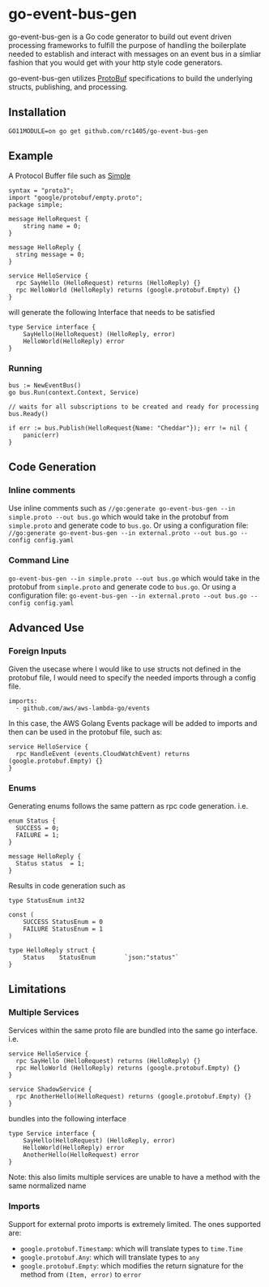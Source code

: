 # go-event-bus-gen
go-event-bus-gen is a Go code generator to build out event driven processing frameworks to fulfill the purpose of handling the boilerplate needed to establish and interact with messages on an event bus in a simliar fashion that you would get with your http style code generators.  

go-event-bus-gen utilizes [ProtoBuf](https://developers.google.com/protocol-buffers/docs/reference/proto3-spec) specifications to build the underlying structs, publishing, and processing.

## Installation
```
GO11MODULE=on go get github.com/rc1405/go-event-bus-gen
```

## Example
A Protocol Buffer file such as [Simple](./tests/simple/simple.proto)
```
syntax = "proto3";
import "google/protobuf/empty.proto";
package simple;

message HelloRequest {
    string name = 0;
}

message HelloReply {
  string message = 0;
}

service HelloService {
  rpc SayHello (HelloRequest) returns (HelloReply) {}
  rpc HelloWorld (HelloReply) returns (google.protobuf.Empty) {}
}
```

will generate the following Interface that needs to be satisfied

```
type Service interface {
	SayHello(HelloRequest) (HelloReply, error)
	HelloWorld(HelloReply) error
}
```

### Running
```
bus := NewEventBus()
go bus.Run(context.Context, Service)

// waits for all subscriptions to be created and ready for processing
bus.Ready()

if err := bus.Publish(HelloRequest{Name: "Cheddar"}); err != nil {
    panic(err)
}
```

## Code Generation
### Inline comments
Use inline comments such as `//go:generate go-event-bus-gen --in simple.proto --out bus.go` which would take in the protobuf from `simple.proto` and generate code to `bus.go`.  Or using a configuration file:  `//go:generate go-event-bus-gen --in external.proto --out bus.go --config config.yaml`

### Command Line
`go-event-bus-gen --in simple.proto --out bus.go` which would take in the protobuf from `simple.proto` and generate code to `bus.go`.  Or using a configuration file:  `go-event-bus-gen --in external.proto --out bus.go --config config.yaml`

## Advanced Use
### Foreign Inputs
Given the usecase where I would like to use structs not defined in the protobuf file, I would need to specify the needed imports through a config file.
```
imports:
  - github.com/aws/aws-lambda-go/events
```

In this case, the AWS Golang Events package will be added to imports and then can be used in the protobuf file, such as:
```
service HelloService {
  rpc HandleEvent (events.CloudWatchEvent) returns (google.protobuf.Empty) {}
}
```

### Enums
Generating enums follows the same pattern as rpc code generation. i.e.
```
enum Status {
  SUCCESS = 0;
  FAILURE = 1;
}

message HelloReply {
  Status status  = 1;
}
```

Results in code generation such as
```
type StatusEnum int32

const (
	SUCCESS StatusEnum = 0
	FAILURE StatusEnum = 1
)

type HelloReply struct {
	Status    StatusEnum        `json:"status"`
}
```

## Limitations
### Multiple Services
Services within the same proto file are bundled into the same go interface.  i.e.

```
service HelloService {
  rpc SayHello (HelloRequest) returns (HelloReply) {}
  rpc HelloWorld (HelloReply) returns (google.protobuf.Empty) {}
}

service ShadowService {
  rpc AnotherHello(HelloRequest) returns (google.protobuf.Empty) {}
}
```

bundles into the following interface
```
type Service interface {
	SayHello(HelloRequest) (HelloReply, error)
	HelloWorld(HelloReply) error
	AnotherHello(HelloRequest) error
}
```

Note: this also limits multiple services are unable to have a method with the same normalized name

### Imports
Support for external proto imports is extremely limited.  The ones supported are:
* `google.protobuf.Timestamp`: which will translate types to `time.Time`
* `google.protobuf.Any`: which will translate types to `any`
* `google.protobuf.Empty`: which modifies the return signature for the method from `(Item, error)` to `error`